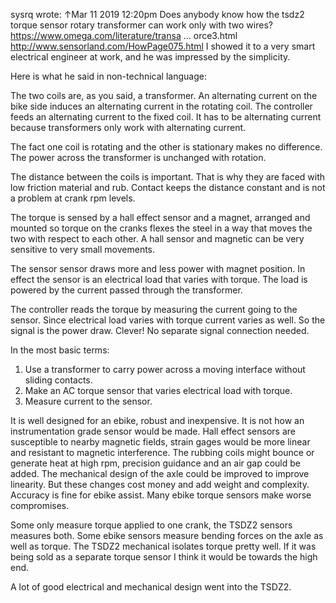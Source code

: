 sysrq wrote: ↑Mar 11 2019 12:20pm
Does anybody know how the tsdz2 torque sensor rotary transformer can work only with two wires?
https://www.omega.com/literature/transa ... orce3.html
http://www.sensorland.com/HowPage075.html
I showed it to a very smart electrical engineer at work, and he was impressed by the simplicity.

Here is what he said in non-technical language:

The two coils are, as you said, a transformer. An alternating current on the bike side induces an alternating current in the rotating coil. The controller feeds an alternating current to the fixed coil. It has to be alternating current because transformers only work with alternating current.

The fact one coil is rotating and the other is stationary makes no difference. The power across the transformer is unchanged with rotation.

The distance between the coils is important. That is why they are faced with low friction material and rub. Contact keeps the distance constant and is not a problem at crank rpm levels.

The torque is sensed by a hall effect sensor and a magnet, arranged and mounted so torque on the cranks flexes the steel in a way that moves the two with respect to each other. A hall sensor and magnetic can be very sensitive to very small movements.

The sensor sensor draws more and less power with magnet position. In effect the sensor is an electrical load that varies with torque. The load is powered by the current passed through the transformer.

The controller reads the torque by measuring the current going to the sensor. Since electrical load varies with torque current varies as well. So the signal is the power draw. Clever! No separate signal connection needed.

In the most basic terms:
1. Use a transformer to carry power across a moving interface without sliding contacts.
2. Make an AC torque sensor that varies electrical load with torque.
3. Measure current to the sensor.

It is well designed for an ebike, robust and inexpensive. It is not how an instrumentation grade sensor would be made. Hall effect sensors are susceptible to nearby magnetic fields, strain gages would be more linear and resistant to magnetic interference. The rubbing coils might bounce or generate heat at high rpm, precision guidance and an air gap could be added. The mechanical design of the axle could be improved to improve linearity. But these changes cost money and add weight and complexity. Accuracy is fine for ebike assist. Many ebike torque sensors make worse compromises.

Some only measure torque applied to one crank, the TSDZ2 sensors measures both. Some ebike sensors measure bending forces on the axle as well as torque. The TSDZ2 mechanical isolates torque pretty well. If it was being sold as a separate torque sensor I think it would be towards the high end.

A lot of good electrical and mechanical design went into the TSDZ2.